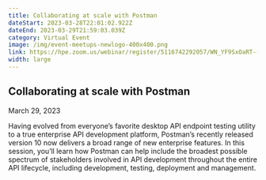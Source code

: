 ```yaml
---
title: Collaborating at scale with Postman
dateStart: 2023-03-28T22:01:02.922Z
dateEnd: 2023-03-29T21:59:03.039Z
category: Virtual Event
image: /img/event-meetups-newlogo-400x400.png
link: https://hpe.zoom.us/webinar/register/5116742292057/WN_YF9SxOaRT--x2fhz1qiymQ
width: large
---
```

## Collaborating at scale with Postman

March 29, 2023

Having evolved from everyone’s favorite desktop API endpoint testing utility to a true enterprise API development platform, Postman’s recently released version 10 now delivers a broad range of new enterprise features. In this session, you’ll learn how Postman can help include the broadest possible spectrum of stakeholders involved in API development throughout the entire API lifecycle, including development, testing, deployment and management.